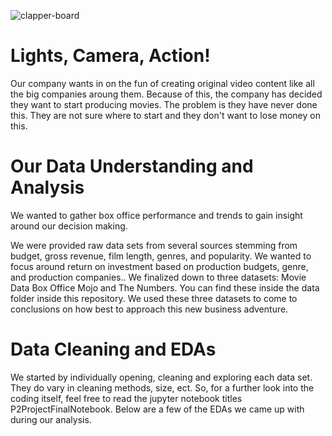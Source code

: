 ![clapper-board](https://st.depositphotos.com/1000153/3002/v/450/depositphotos_30026421-stock-illustration-clapper-board.jpg)
# Lights, Camera, Action!
Our company wants in on the fun of creating original video content like all the big companies aroung them. Because of this, the company has decided they want to start producing movies.  The problem is they have never done this.  They are not sure where to start and they don't want to lose money on this.

# Our Data Understanding and Analysis 
We wanted to gather box office performance and trends to gain insight around our decision making.

We were provided raw data sets from several sources stemming from budget, gross revenue, film length, genres, and popularity. We wanted to focus around return on investment based on production budgets, genre, and production companies..
We finalized down to three datasets:  Movie Data
                                      Box Office Mojo
                                      and The Numbers.
You can find these inside the data folder inside this repository.
We used these three datasets to come to conclusions on how best to approach this new business adventure.

# Data Cleaning and EDAs
We started by individually opening, cleaning and exploring each data set.  They do vary in cleaning methods, size, ect. So, for a further look into the coding itself, feel free to read the jupyter notebook titles P2ProjectFinalNotebook.
Below are a few of the EDAs we came up with during our analysis.

